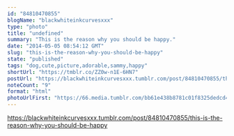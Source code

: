 ```yaml
---
id: "84810470855"
blogName: "blackwhiteinkcurvesxxx"
type: "photo"
title: "undefined"
summary: "This is the reason why you should be happy."
date: "2014-05-05 08:54:12 GMT"
slug: "this-is-the-reason-why-you-should-be-happy"
state: "published"
tags: "dog,cute,picture,adorable,sammy,happy"
shortUrl: "https://tmblr.co/ZZ0w-n1E-6HN7"
postUrl: "https://blackwhiteinkcurvesxxx.tumblr.com/post/84810470855/this-is-the-reason-why-you-should-be-happy"
noteCount: "9"
format: "html"
photoUrlFirst: "https://66.media.tumblr.com/bb61e438b8781c01f8325dedcd499dfc/tumblr_n53fecJO7v1twl1v1o1_1280.jpg"
---
```


https://blackwhiteinkcurvesxxx.tumblr.com/post/84810470855/this-is-the-reason-why-you-should-be-happy